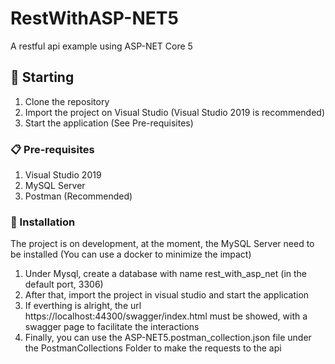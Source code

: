 # RestWithASP-NET5
  
A restful api example using ASP-NET Core 5
  
## 🚀 Starting
  
1. Clone the repository
2. Import the project on Visual Studio (Visual Studio 2019 is recommended)
3. Start the application (See Pre-requisites)

  
### 📋 Pre-requisites
  
1. Visual Studio 2019
2. MySQL Server
3. Postman (Recommended)
  
### 🔧 Installation
  
The project is on development, at the moment, the MySQL Server need to be installed (You can use a docker to minimize the impact)  
  
1. Under Mysql, create a database with name rest_with_asp_net (in the default port, 3306)
2. After that, import the project in visual studio and start the application
3. If everthing is alright, the url https://localhost:44300/swagger/index.html must be showed, with a swagger page to facilitate the interactions
4. Finally, you can use the ASP-NET5.postman_collection.json file under the PostmanCollections Folder to make the requests to the api  